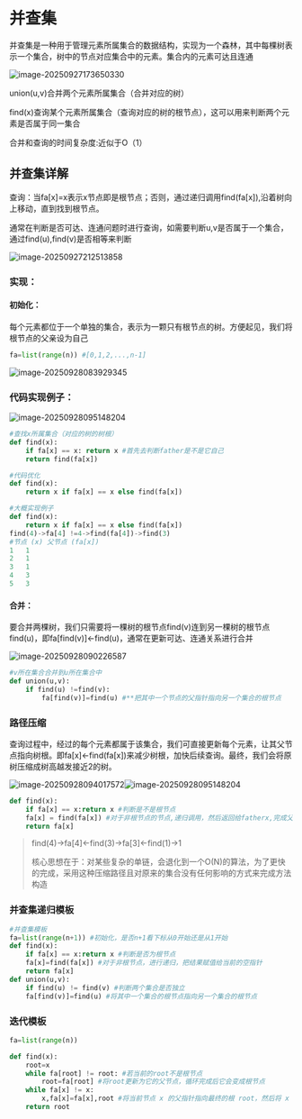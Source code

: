 # 并查集

并查集是一种用于管理元素所属集合的数据结构，实现为一个森林，其中每棵树表示一个集合，树中的节点对应集合中的元素。集合内的元素可达且连通

![image-20250927173650330](C:\Users\26705\AppData\Roaming\Typora\typora-user-images\image-20250927173650330.png)

[^1]: 如图所示就是一个并查集，一共有两颗树（两个集合） 可以用它们的根节点代表它，如图左根节点是1，图右根节点是6

union(u,v)合并两个元素所属集合（合并对应的树）

find(x)查询某个元素所属集合（查询对应的树的根节点），这可以用来判断两个元素是否属于同一集合

合并和查询的时间复杂度:近似于O（1）

## 并查集详解

查询：当fa[x]=x表示x节点即是根节点；否则，通过递归调用find(fa[x]),沿着树向上移动，直到找到根节点。

[^如何在并查集里查询一个元素x对应的集合的根节点的问题]: 如图红线所示，我们执行find(4)，然后根据4逐级向上寻找父节点直到1，把根节点的信息逐级返回回去

通常在判断是否可达、连通问题时进行查询，如需要判断u,v是否属于一个集合，通过find(u),find(v)是否相等来判断

![image-20250927212513858](C:\Users\26705\AppData\Roaming\Typora\typora-user-images\image-20250927212513858.png)

[^根节点查找]: 如图红线所示

### 实现：

#### 初始化：

每个元素都位于一个单独的集合，表示为一颗只有根节点的树。方便起见，我们将根节点的父亲设为自己

```python
fa=list(range(n)) #[0,1,2,...,n-1]
```

![image-20250928083929345](C:\Users\26705\AppData\Roaming\Typora\typora-user-images\image-20250928083929345.png)

### 代码实现例子：

![image-20250928095148204](C:\Users\26705\AppData\Roaming\Typora\typora-user-images\image-20250928095148204.png)

```python
#查找x所属集合（对应的树的树根）
def find(x):
    if fa[x] == x: return x #首先去判断father是不是它自己
    return find(fa[x])
```

[^如图例]: find(4)->find(3)->find(1)->1

```python
#代码优化
def find(x):
    return x if fa[x] == x else find(fa[x])
```

```python
#大概实现例子
def find(x):
    return x if fa[x] == x else find(fa[x])
find(4)->fa[4] !=4->find(fa[4])->find(3)
#节点 (x)	父节点 (fa[x])
1	1
2	1
3	1
4	3
5	3
```

#### 合并：

要合并两棵树，我们只需要将一棵树的根节点find(v)连到另一棵树的根节点find(u)，即fa[find(v)]<-find(u)，通常在更新可达、连通关系进行合并

![image-20250928090226587](C:\Users\26705\AppData\Roaming\Typora\typora-user-images\image-20250928090226587.png)

```python
#v所在集合合并到u所在集合中
def union(u,v):
    if find(u) !=find(v):
        fa[find(v)]=find(u) #**把其中一个节点的父指针指向另一个集合的根节点
```

### 路径压缩

查询过程中，经过的每个元素都属于该集合，我们可直接更新每个元素，让其父节点指向树根。即fa[x]<-find(fa[x])来减少树根，加快后续查询。最终，我们会将原树压缩成树高越发接近2的树。

<!--实际上只能尽可能压缩-->

[^用来防止数据很极端的情况]: 如常见题目会给N<=10^5 不压缩来操作，每一次都需要把一个很长的单链逐级遍历，时间复杂度很高 这时需要路径压缩思想。在考虑集合的过程中，把中间的结果记录下来，并且进行更新，就能更简洁

![image-20250928094017572](C:\Users\26705\AppData\Roaming\Typora\typora-user-images\image-20250928094017572.png)![image-20250928095148204](C:\Users\26705\AppData\Roaming\Typora\typora-user-images\image-20250928095148204.png)

<!--代码实现如下-->

```python
def find(x):
    if fa[x] == x:return x #判断是不是根节点
    fa[x] = find(fa[x]) #对于非根节点的节点,递归调用，然后返回给fatherx,完成父指针的变化
    return fa[x]
```

> find(4)->fa[4]<-find(3)->fa[3]<-find(1)->1
>
> 核心思想在于：对某些复杂的单链，会退化到一个O(N)的算法，为了更快的完成，采用这种压缩路径且对原来的集合没有任何影响的方式来完成方法构造



### 并查集递归模板

```python
#并查集模板
fa=list(range(n+1)) #初始化，是否n+1看下标从0开始还是从1开始
def find(x):
    if fa[x] == x:return x #判断是否为根节点
    fa[x]=find(fa[x]) #对于非根节点，进行递归，把结果赋值给当前的空指针
    return fa[x]
def union(u,v):
    if find(u) != find(v) #判断两个集合是否独立
    fa[find(v)]=find(u) #将其中一个集合的根节点指向另一个集合的根节点
```

### 迭代模板

```python
fa=list(range(n))

def find(x):
    root=x
    while fa[root] != root: #若当前的root不是根节点
        root=fa[root] #将root更新为它的父节点，循环完成后它会变成根节点
    while fa[x] != x:
        x,fa[x]=fa[x],root #将当前节点 x 的父指针指向最终的根 root，然后将 x 移动到它原来的父节点，为下一次循环做准备 这个循环会一直执行，直到 x 本身也变成了根节点（fa[x] == x），此时从原始 x 到根节点的整条路径都被“压平”了。
    return root
```

